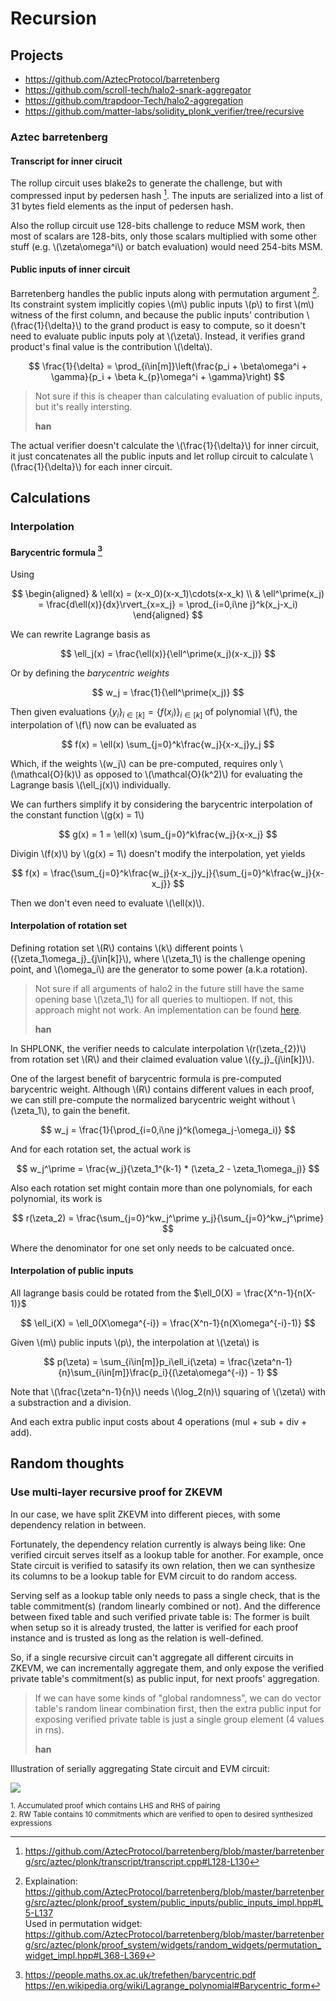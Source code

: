 # Recursion

<!-- toc -->

## Projects

- <https://github.com/AztecProtocol/barretenberg>
- <https://github.com/scroll-tech/halo2-snark-aggregator>
- <https://github.com/trapdoor-Tech/halo2-aggregation>
- <https://github.com/matter-labs/solidity_plonk_verifier/tree/recursive>

### Aztec barretenberg

#### Transcript for inner cirucit

The rollup circuit uses blake2s to generate the challenge, but with compressed input by pedersen hash [^barretenberg-transcript]. The inputs are serialized into a list of 31 bytes field elements as the input of pedersen hash.

Also the rollup circuit use 128-bits challenge to reduce MSM work, then most of scalars are 128-bits, only those scalars multiplied with some other stuff (e.g. \\(\zeta\omega^i\\) or batch evaluation) would need 254-bits MSM.

[^barretenberg-transcript]: <https://github.com/AztecProtocol/barretenberg/blob/master/barretenberg/src/aztec/plonk/transcript/transcript.cpp#L128-L130>

#### Public inputs of inner circuit

Barretenberg handles the public inputs along with permutation argument [^barretenberg-permutation-widget]. Its constraint system implicitly copies \\(m\\) public inputs \\(p\\) to first \\(m\\) witness of the first column, and because the public inputs' contribution \\(\frac{1}{\delta}\\) to the grand product is easy to compute, so it doesn't need to evaluate public inputs poly at \\(\zeta\\). Instead, it verifies grand product's final value is the contribution \\(\delta\\).

$$
\frac{1}{\delta} = \prod_{i\in[m]}\left(\frac{p_i + \beta\omega^i + \gamma}{p_i + \beta k_{p}\omega^i + \gamma}\right)
$$

> Not sure if this is cheaper than calculating evaluation of public inputs, but it's really intersting.
>
> **han**

The actual verifier doesn't calculate the \\(\frac{1}{\delta}\\) for inner circuit, it just concatenates all the public inputs and let rollup circuit to calculate \\(\frac{1}{\delta}\\) for each inner circuit.

[^barretenberg-permutation-widget]: Explaination: <https://github.com/AztecProtocol/barretenberg/blob/master/barretenberg/src/aztec/plonk/proof_system/public_inputs/public_inputs_impl.hpp#L5-L137> <br>Used in permutation widget: <https://github.com/AztecProtocol/barretenberg/blob/master/barretenberg/src/aztec/plonk/proof_system/widgets/random_widgets/permutation_widget_impl.hpp#L368-L369>

## Calculations

### Interpolation

#### Barycentric formula [^barycentric-formula]

Using

$$
\begin{aligned}
& \ell(x) = (x-x_0)(x-x_1)\cdots(x-x_k) \\
& \ell^\prime(x_j) = \frac{d\ell(x)}{dx}\rvert_{x=x_j} = \prod_{i=0,i\ne j}^k(x_j-x_i)
\end{aligned}
$$

We can rewrite Lagrange basis as

$$
\ell_j(x) = \frac{\ell(x)}{\ell^\prime(x_j)(x-x_j)}
$$

Or by defining the _barycentric weights_

$$
w_j = \frac{1}{\ell^\prime(x_j)}
$$

Then given evaluations $\{y_i\}_{i\in[k]} = \{f(x_i)\}_{i\in[k]}$ of polynomial \\(f\\), the interpolation of \\(f\\) now can be evaluated as

$$
f(x) = \ell(x) \sum_{j=0}^k\frac{w_j}{x-x_j}y_j
$$

Which, if the weights \\(w_j\\) can be pre-computed, requires only \\(\mathcal{O}(k)\\) as opposed to \\(\mathcal{O}(k^2)\\) for evaluating the Lagrange basis \\(\ell_j(x)\\) individually.

We can furthers simplify it by considering the barycentric interpolation of the constant function \\(g(x) = 1\\)

$$
g(x) = 1 = \ell(x) \sum_{j=0}^k\frac{w_j}{x-x_j}
$$

Divigin \\(f(x)\\) by \\(g(x) = 1\\) doesn't modify the interpolation, yet yields

$$
f(x) = \frac{\sum_{j=0}^k\frac{w_j}{x-x_j}y_j}{\sum_{j=0}^k\frac{w_j}{x-x_j}}
$$

Then we don't even need to evaluate \\(\ell(x)\\).

[^barycentric-formula]: <https://people.maths.ox.ac.uk/trefethen/barycentric.pdf> <br><https://en.wikipedia.org/wiki/Lagrange_polynomial#Barycentric_form>

#### Interpolation of rotation set

Defining rotation set \\(R\\) contains \\(k\\) different points \\(\{\zeta_1\omega_j\}_{j\in[k]}\\), where \\(\zeta_1\\) is the challenge opening point, and \\(\omega_i\\) are the generator to some power (a.k.a rotation).

> Not sure if all arguments of halo2 in the future still have the same opening base \\(\zeta_1\\) for all queries to multiopen. If not, this approach might not work. An implementation can be found [here](https://github.com/han0110/halo2/blob/feature%2Fbarycentric-for-r/halo2_proofs/src/poly/multiopen/shplonk/verifier.rs#L60-L99).
>
> **han**

In SHPLONK, the verifier needs to calculate interpolation \\(r(\zeta_{2})\\) from rotation set \\(R\\) and their claimed evaluation value \\(\{y_j\}_{j\in[k]}\\).

One of the largest benefit of barycentric formula is pre-computed barycentric weight. Although \\(R\\) contains different values in each proof, we can still pre-compute the normalized barycentric weight without \\(\zeta_1\\), to gain the benefit.

$$
w_j = \frac{1}{\prod_{i=0,i\ne j}^k(\omega_j-\omega_i)}
$$

And for each rotation set, the actual work is 

$$
w_j^\prime = \frac{w_j}{\zeta_1^{k-1} * (\zeta_2 - \zeta_1\omega_j)}
$$

Also each rotation set might contain more than one polynomials, for each polynomial, its work is

$$
r(\zeta_2) = \frac{\sum_{j=0}^kw_j^\prime y_j}{\sum_{j=0}^kw_j^\prime}
$$

Where the denominator for one set only needs to be calcuated once.

#### Interpolation of public inputs

All lagrange basis could be rotated from the $\ell_0(X) = \frac{X^n-1}{n(X-1)}$

$$
\ell_i(X) = \ell_0(X\omega^{-i}) = \frac{X^n-1}{n(X\omega^{-i}-1)}
$$

Given \\(m\\) public inputs \\(p\\), the interpolation at \\(\zeta\\) is

$$
p(\zeta) = \sum_{i\in[m]}p_i\ell_i(\zeta) = \frac{\zeta^n-1}{n}\sum_{i\in[m]}\frac{p_i}{(\zeta\omega^{-i}) - 1}
$$

Note that \\(\frac{\zeta^n-1}{n}\\) needs \\(\log_2(n)\\) squaring of \\(\zeta\\) with a substraction and a division.

And each extra public input costs about 4 operations (mul + sub + div + add).

## Random thoughts

### Use multi-layer recursive proof for ZKEVM

In our case, we have split ZKEVM into different pieces, with some dependency relation in between.

Fortunately, the dependency relation currently is always being like: One verified circuit serves itself as a lookup table for another. For example, once State circuit is verified to satasify its own relation, then we can synthesize its columns to be a lookup table for EVM circuit to do random access.

Serving self as a lookup table only needs to pass a single check, that is the table commitment(s) (random linearly combined or not). And the difference between fixed table and such verified private table is: The former is built when setup so it is already trusted, the latter is verified for each proof instance and is trusted as long as the relation is well-defined.

So, if a single recursive circuit can't aggregate all different circuits in ZKEVM, we can incrementally aggregate them, and only expose the verified private table's commitment(s) as public input, for next proofs' aggregation.

> If we can have some kinds of "global randomness", we can do vector table's random linear combination first, then the extra public input for exposing verified private table is just a single group element (4 values in rns).
>
> **han**

Illustration of serially aggregating State circuit and EVM circuit:

![](./recursion_aggregation-serial.png)

<sub style="bottom: 1em; left: 1em">
1. Accumulated proof which contains LHS and RHS of pairing <br>
2. RW Table contains 10 commitments which are verified to open to desired synthesized expressions
</sub>
